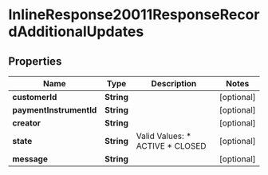 
# InlineResponse20011ResponseRecordAdditionalUpdates

## Properties
Name | Type | Description | Notes
------------ | ------------- | ------------- | -------------
**customerId** | **String** |  |  [optional]
**paymentInstrumentId** | **String** |  |  [optional]
**creator** | **String** |  |  [optional]
**state** | **String** | Valid Values:   * ACTIVE   * CLOSED  |  [optional]
**message** | **String** |  |  [optional]



